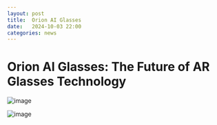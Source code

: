 ```yaml
---
layout: post
title:  Orion AI Glasses
date:   2024-10-03 22:00
categories: news
---
```


# Orion AI Glasses: The Future of AR Glasses Technology

![image](https://duet-cdn.vox-cdn.com/thumbor/0x0:2700x1800/1080x720/filters:focal(1350x900:1351x901):format(webp)/cdn.vox-cdn.com/uploads/chorus_asset/file/25637096/247284_Project_Orion_VPavic_0349.jpg)

![image](https://www.cnet.com/a/img/resize/42e5ff8e59fa4144ae1234d0dd48e4389d0511a3/hub/2024/09/25/8ec9e95d-8d8b-459f-8c99-c658c0925d90/emg-wristband.jpg?auto=webp&width=1200)
